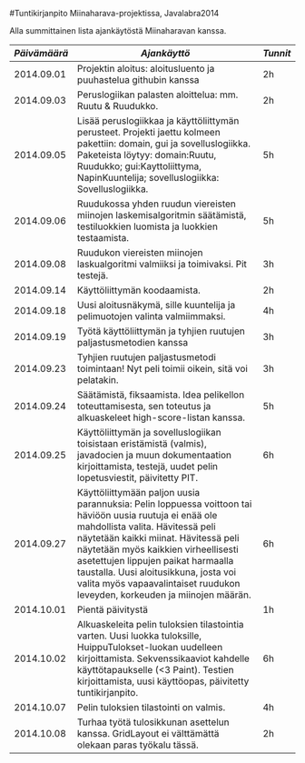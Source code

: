 #Tuntikirjanpito Miinaharava-projektissa, Javalabra2014

Alla summittainen lista ajankäytöstä Miinaharavan kanssa.

|*Päivämäärä*|*Ajankäyttö*|*Tunnit*|
|------------|------------|--------|
|2014.09.01 | Projektin aloitus: aloitusluento ja puuhastelua githubin kanssa | 2h |
|2014.09.03 | Peruslogiikan palasten aloittelua: mm. Ruutu & Ruudukko. | 2h |
|2014.09.05 | Lisää peruslogiikkaa ja käyttöliittymän perusteet. Projekti jaettu kolmeen pakettiin: domain, gui ja sovelluslogiikka. Paketeista löytyy: domain:Ruutu, Ruudukko; gui:Kayttoliittyma, NapinKuuntelija; sovelluslogiikka: Sovelluslogiikka. | 5h |
|2014.09.06 | Ruudukossa yhden ruudun viereisten miinojen laskemisalgoritmin säätämistä, testiluokkien luomista ja luokkien testaamista. | 5h |
|2014.09.08 | Ruudukon viereisten miinojen laskualgoritmi valmiiksi ja toimivaksi. Pit testejä. | 3h |
|2014.09.14 | Käyttöliittymän koodaamista. | 2h |
|2014.09.18 | Uusi aloitusnäkymä, sille kuuntelija ja pelimuotojen valinta valmiimmaksi. | 4h |
|2014.09.19 | Työtä käyttöliittymän ja tyhjien ruutujen paljastusmetodien kanssa | 3h |
|2014.09.23 | Tyhjien ruutujen paljastusmetodi toimintaan! Nyt peli toimii oikein, sitä voi pelatakin. | 3h |
|2014.09.24 | Säätämistä, fiksaamista. Idea pelikellon toteuttamisesta, sen toteutus ja alkuaskeleet high-score-listan kanssa. | 5h |
|2014.09.25| Käyttöliittymän ja sovelluslogiikan toisistaan eristämistä (valmis), javadocien ja muun dokumentaation kirjoittamista, testejä, uudet pelin lopetusviestit, päivitetty PIT. | 6h |
|2014.09.27| Käyttöliittymään paljon uusia parannuksia: Pelin loppuessa voittoon tai häviöön uusia ruutuja ei enää ole mahdollista valita. Hävitessä peli näytetään kaikki miinat. Hävitessä peli näytetään myös kaikkien virheellisesti asetettujen lippujen paikat harmaalla taustalla. Uusi aloitusikkuna, josta voi valita myös vapaavalintaiset ruudukon leveyden, korkeuden ja miinojen määrän.| 6h |
|2014.10.01| Pientä päivitystä | 1h |
|2014.10.02| Alkuaskeleita pelin tuloksien tilastointia varten. Uusi luokka tuloksille, HuippuTulokset-luokan uudelleen kirjoittamista. Sekvenssikaaviot kahdelle käyttötapaukselle (<3 Paint). Testien kirjoittamista, uusi käyttöopas, päivitetty tuntikirjanpito.|  6h |
|2014.10.07| Pelin tuloksien tilastointi on valmis.| 4h |
|2014.10.08| Turhaa työtä tulosikkunan asettelun kanssa. GridLayout ei välttämättä olekaan paras työkalu tässä. | 2h |
